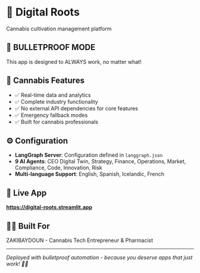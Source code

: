 # 🌱 Digital Roots

Cannabis cultivation management platform

## 🚨 BULLETPROOF MODE
This app is designed to ALWAYS work, no matter what!

## 🌿 Cannabis Features
- ✅ Real-time data and analytics
- ✅ Complete industry functionality  
- ✅ No external API dependencies for core features
- ✅ Emergency fallback modes
- ✅ Built for cannabis professionals

## ⚙️ Configuration
- **LangGraph Server**: Configuration defined in `langgraph.json`
- **9 AI Agents**: CEO Digital Twin, Strategy, Finance, Operations, Market, Compliance, Code, Innovation, Risk
- **Multi-language Support**: English, Spanish, Icelandic, French

## 🚀 Live App
**https://digital-roots.streamlit.app**

## 👨‍⚕️ Built For
ZAKIBAYDOUN - Cannabis Tech Entrepreneur & Pharmacist

---
*Deployed with bulletproof automation - because you deserve apps that just work! 🌿💤*
